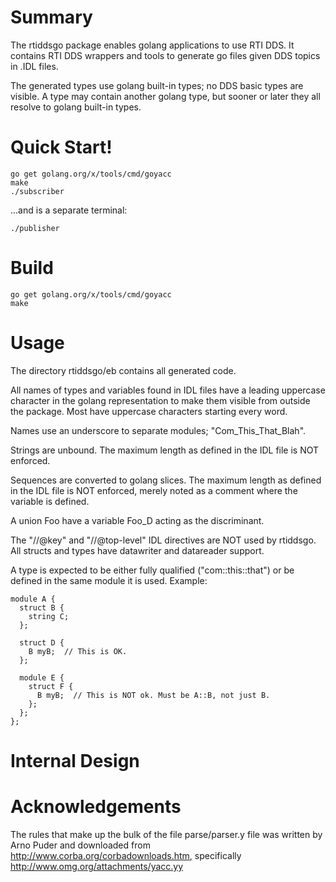 # Summary

The rtiddsgo package enables golang applications to use RTI DDS. It contains
RTI DDS wrappers and tools to generate go files given DDS topics in .IDL
files.

The generated types use golang built-in types; no DDS basic types are visible. A
type may contain another golang type, but sooner or later they all resolve
to golang built-in types.

# Quick Start!

    go get golang.org/x/tools/cmd/goyacc
    make
    ./subscriber

...and is a separate terminal:

    ./publisher

# Build

    go get golang.org/x/tools/cmd/goyacc
    make

# Usage

The directory rtiddsgo/eb contains all generated code.

All names of types and variables found in IDL files have a leading uppercase
character in the golang representation to make them visible from outside the
package. Most have uppercase characters starting every word.

Names use an underscore to separate modules; "Com_This_That_Blah".

Strings are unbound. The maximum length as defined in the IDL file is NOT
enforced.

Sequences are converted to golang slices. The maximum length as defined in
the IDL file is NOT enforced, merely noted as a comment where the variable
is defined.

A union Foo have a variable Foo_D acting as the discriminant.

The "//@key" and "//@top-level" IDL directives are NOT used by rtiddsgo.
All structs and types have datawriter and datareader support.

A type is expected to be either fully qualified ("com::this::that") or be
defined in the same module it is used. Example:

    module A {
      struct B {
        string C;
      };
      
      struct D {
        B myB;  // This is OK.
      };
      
      module E {
        struct F {
          B myB;  // This is NOT ok. Must be A::B, not just B.
        };
      };
    };



# Internal Design



# Acknowledgements

The rules that make up the bulk of the file parse/parser.y file was written by
Arno Puder and downloaded from http://www.corba.org/corbadownloads.htm,
specifically http://www.omg.org/attachments/yacc.yy
